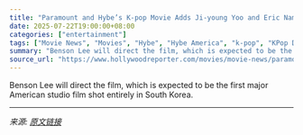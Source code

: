 ```yaml
---
title: "Paramount and Hybe’s K-pop Movie Adds Ji-young Yoo and Eric Nam, Lands 2027 Release"
date: 2025-07-22T19:00:00+08:00
categories: ["entertainment"]
tags: ["Movie News", "Movies", "Hybe", "Hybe America", "k-pop", "KPop Demon Hunters", "Paramount"]
summary: "Benson Lee will direct the film, which is expected to be the first major American studio film shot entirely in South Korea."
source_url: "https://www.hollywoodreporter.com/movies/movie-news/paramount-hybe-kpop-movie-jiyoung-yoo-eric-nam-2027-release-1236325811/"
---
```


Benson Lee will direct the film, which is expected to be the first major American studio film shot entirely in South Korea.

---

*来源: [原文链接](https://www.hollywoodreporter.com/movies/movie-news/paramount-hybe-kpop-movie-jiyoung-yoo-eric-nam-2027-release-1236325811/)*
